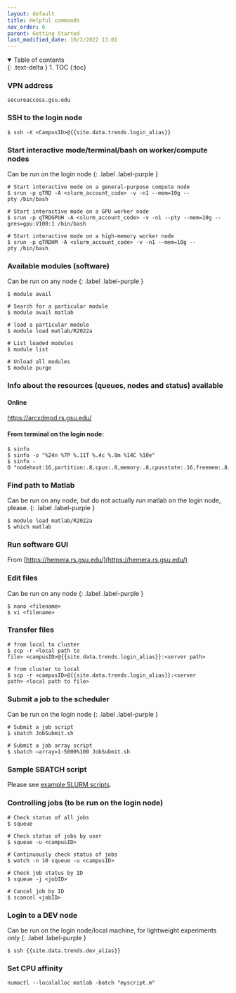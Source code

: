 ```yaml
---
layout: default
title: Helpful commands
nav_order: 6
parent: Getting Started
last_modified_date: 10/2/2022 13:01
---
```

<details open markdown="block">
  <summary>
    Table of contents
  </summary>
  {: .text-delta }
1. TOC
{:toc}
</details>

### VPN address

`secureaccess.gsu.edu`

### SSH to the login node

```
$ ssh -X <CampusID>@{{site.data.trends.login_alias}}
```

### Start interactive mode/terminal/bash on worker/compute nodes

Can be run on the login node
{: .label .label-purple }

```
# Start interactive mode on a general-purpose compute node
$ srun -p qTRD -A <slurm_account_code> -v -n1 --mem=10g --pty /bin/bash    

# Start interactive mode on a GPU worker node
$ srun -p qTRDGPUH -A <slurm_account_code> -v -n1 --pty --mem=10g --gres=gpu:V100:1 /bin/bash

# Start interactive mode on a high-memory worker node
$ srun -p qTRDHM -A <slurm_account_code> -v -n1 --mem=10g --pty /bin/bash
```

### Available modules (software)

Can be run on any node
{: .label .label-purple }

```
$ module avail

# Search for a particular module
$ module avail matlab

# load a particular module
$ module load matlab/R2022a

# List loaded modules
$ module list

# Unload all modules
$ module purge
```

### Info about the resources (queues, nodes and status) available

#### Online
<https://arcxdmod.rs.gsu.edu/>

#### From terminal on the login node:

```
$ sinfo
$ sinfo -o "%24n %7P %.11T %.4c %.8m %14C %10e"
$ sinfo -O "nodehost:16,partition:.8,cpus:.8,memory:.8,cpusstate:.16,freemem:.8,gres:.16,gresused:.16,statelong:.8,time:.16"
```
### Find path to Matlab

Can be run on any node, but do not actually run matlab on the login node, please.
{: .label .label-purple }

```
$ module load matlab/R2022a
$ which matlab
```

### Run software GUI

From [https://hemera.rs.gsu.edu/](https://hemera.rs.gsu.edu/)

### Edit files

Can be run on any node
{: .label .label-purple }

```
$ nano <filename>
$ vi <filename>
```

### Transfer files

```
# from local to cluster
$ scp -r <local path to file> <campusID>@{{site.data.trends.login_alias}}:<server path>

# from cluster to local
$ scp -r <campusID>@{{site.data.trends.login_alias}}:<server path> <local path to file>
```

### Submit a job to the scheduler

Can be run on the login node
{: .label .label-purple }

```
# Submit a job script 
$ sbatch JobSubmit.sh

# Submit a job array script
$ sbatch –array=1-5000%100 JobSubmit.sh
```

### Sample SBATCH script

Please see [example SLURM scripts](Example_SLURM_scripts).

### Controlling jobs (to be run on the login node)

```
# Check status of all jobs
$ squeue

# Check status of jobs by user
$ squeue -u <campusID>

# Continuously check status of jobs
$ watch -n 10 squeue -u <campusID>

# Check job status by ID
$ squeue -j <jobID>

# Cancel job by ID
$ scancel <jobID>
```

### Login to a DEV node

Can be run on the login node/local machine, for lightweight experiments only
{: .label .label-purple }

```
$ ssh {{site.data.trends.dev_alias}}
```

### Set CPU affinity

`numactl --localalloc matlab -batch "myscript.m"`